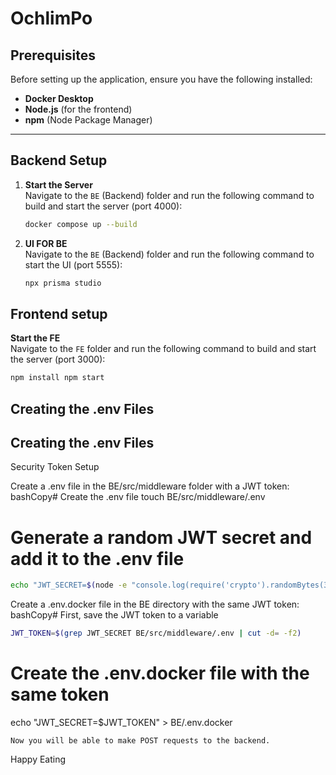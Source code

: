 # OchlimPo

## Prerequisites

Before setting up the application, ensure you have the following installed:

- **Docker Desktop**
- **Node.js** (for the frontend)
- **npm** (Node Package Manager)

---

## Backend Setup

1. **Start the Server**  
   Navigate to the `BE` (Backend) folder and run the following command to build and start the server (port 4000):

   ```bash
   docker compose up --build

   ```

2. **UI FOR BE**  
   Navigate to the `BE` (Backend) folder and run the following command to start the UI (port 5555):
   ```bash
   npx prisma studio
   ```

## Frontend setup

**Start the FE**  
 Navigate to the `FE` folder and run the following command to build and start the server (port 3000):

```bash
npm install npm start
  ```

## Creating the .env Files
## Creating the .env Files
Security Token Setup

Create a .env file in the BE/src/middleware folder with a JWT token:
bashCopy# Create the .env file
touch BE/src/middleware/.env

# Generate a random JWT secret and add it to the .env file
```bash
echo "JWT_SECRET=$(node -e "console.log(require('crypto').randomBytes(32).toString('hex'))")" >> BE/src/middleware/.env
```

Create a .env.docker file in the BE directory with the same JWT token:
bashCopy# First, save the JWT token to a variable

```bash
JWT_TOKEN=$(grep JWT_SECRET BE/src/middleware/.env | cut -d= -f2)
```

# Create the .env.docker file with the same token
echo "JWT_SECRET=$JWT_TOKEN" > BE/.env.docker

```
Now you will be able to make POST requests to the backend.
```

Happy Eating